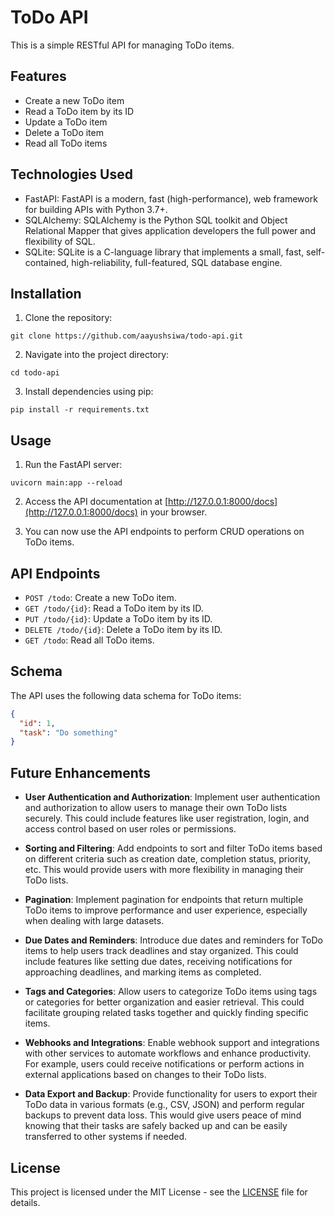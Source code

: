# ToDo API

This is a simple RESTful API for managing ToDo items.

## Features

- Create a new ToDo item
- Read a ToDo item by its ID
- Update a ToDo item
- Delete a ToDo item
- Read all ToDo items

## Technologies Used

- FastAPI: FastAPI is a modern, fast (high-performance), web framework for building APIs with Python 3.7+.
- SQLAlchemy: SQLAlchemy is the Python SQL toolkit and Object Relational Mapper that gives application developers the full power and flexibility of SQL.
- SQLite: SQLite is a C-language library that implements a small, fast, self-contained, high-reliability, full-featured, SQL database engine.

## Installation

1. Clone the repository:

```
git clone https://github.com/aayushsiwa/todo-api.git
```

2. Navigate into the project directory:

```
cd todo-api
```

3. Install dependencies using pip:

```
pip install -r requirements.txt
```

## Usage

1. Run the FastAPI server:

```
uvicorn main:app --reload
```

2. Access the API documentation at [http://127.0.0.1:8000/docs](http://127.0.0.1:8000/docs) in your browser.

3. You can now use the API endpoints to perform CRUD operations on ToDo items.

## API Endpoints

- `POST /todo`: Create a new ToDo item.
- `GET /todo/{id}`: Read a ToDo item by its ID.
- `PUT /todo/{id}`: Update a ToDo item by its ID.
- `DELETE /todo/{id}`: Delete a ToDo item by its ID.
- `GET /todo`: Read all ToDo items.

## Schema

The API uses the following data schema for ToDo items:

```json
{
  "id": 1,
  "task": "Do something"
}
```

## Future Enhancements

- **User Authentication and Authorization**: Implement user authentication and authorization to allow users to manage their own ToDo lists securely. This could include features like user registration, login, and access control based on user roles or permissions.

- **Sorting and Filtering**: Add endpoints to sort and filter ToDo items based on different criteria such as creation date, completion status, priority, etc. This would provide users with more flexibility in managing their ToDo lists.

- **Pagination**: Implement pagination for endpoints that return multiple ToDo items to improve performance and user experience, especially when dealing with large datasets.

- **Due Dates and Reminders**: Introduce due dates and reminders for ToDo items to help users track deadlines and stay organized. This could include features like setting due dates, receiving notifications for approaching deadlines, and marking items as completed.

- **Tags and Categories**: Allow users to categorize ToDo items using tags or categories for better organization and easier retrieval. This could facilitate grouping related tasks together and quickly finding specific items.

- **Webhooks and Integrations**: Enable webhook support and integrations with other services to automate workflows and enhance productivity. For example, users could receive notifications or perform actions in external applications based on changes to their ToDo lists.

- **Data Export and Backup**: Provide functionality for users to export their ToDo data in various formats (e.g., CSV, JSON) and perform regular backups to prevent data loss. This would give users peace of mind knowing that their tasks are safely backed up and can be easily transferred to other systems if needed.

## License

This project is licensed under the MIT License - see the [LICENSE](LICENSE) file for details.